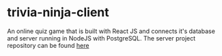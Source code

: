 # trivia-ninja-client

An online quiz game that is built with React JS and connects it's database and server running in NodeJS with PostgreSQL. The server project repository can be found [here](https://github.com/madhusdhnn/trivia-ninja-server)
